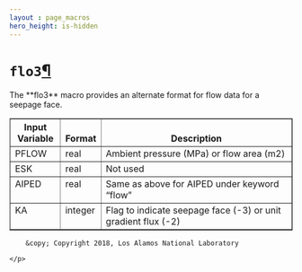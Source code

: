 ```yaml
---
layout : page_macros
hero_height: is-hidden
---
```


<h1><code class="docutils literal notranslate"><span class="pre">flo3</span></code><a class="headerlink" href="#flo3" title="Permalink to this headline">¶</a></h1>

<p>The **flo3** macro provides an alternate format for flow data for a seepage face.</p>
<table border="1" class="docutils">
<colgroup>
<col width="18%" />
<col width="10%" />
<col width="72%" />
</colgroup>
<thead valign="bottom">
<tr class="row-odd"><th class="head">Input Variable</th>
<th class="head">Format</th>
<th class="head">Description</th>
</tr>
</thead>
<tbody valign="top">
<tr class="row-even"><td>PFLOW</td>
<td>real</td>
<td>Ambient pressure (MPa) or flow area (m2)</td>
</tr>
<tr class="row-odd"><td>ESK</td>
<td>real</td>
<td>Not used</td>
</tr>
<tr class="row-even"><td>AIPED</td>
<td>real</td>
<td>Same as above for AIPED under keyword “flow”</td>
</tr>
<tr class="row-odd"><td>KA</td>
<td>integer</td>
<td>Flag to indicate seepage face (-3) or unit gradient flux (-2)</td>
</tr>
</tbody>
</table>
  <div role="contentinfo">
    <p>
        
        &copy; Copyright 2018, Los Alamos National Laboratory

    </p>
  </div>
